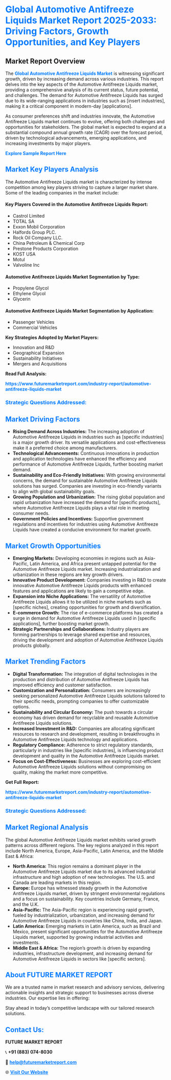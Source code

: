 <h1 style="color: #007BFF;">Global Automotive Antifreeze Liquids Market Report 2025-2033: Driving Factors, Growth Opportunities, and Key Players</h1>

<section id="overview">
<h2>Market Report Overview</h2>
<p>The <a href="https://www.futuremarketreport.com/industry-report/automotive-antifreeze-liquids-market" style="color: #007BFF; text-decoration: none;"><strong>Global Automotive Antifreeze Liquids Market</strong></a> is witnessing significant growth, driven by increasing demand across various industries. This report delves into the key aspects of the Automotive Antifreeze Liquids market, providing a comprehensive analysis of its current status, future potential, and challenges. The demand for Automotive Antifreeze Liquids has surged due to its wide-ranging applications in industries such as [insert industries], making it a critical component in modern-day [applications].</p>
<p>As consumer preferences shift and industries innovate, the Automotive Antifreeze Liquids market continues to evolve, offering both challenges and opportunities for stakeholders. The global market is expected to expand at a substantial compound annual growth rate (CAGR) over the forecast period, driven by technological advancements, emerging applications, and increasing investments by major players.</p>
</section>

<section id="overview">
<p><a href="https://www.futuremarketreport.com/request-sample/reportId=108739" style="color: #007BFF; text-decoration: none;"><strong>Explore Sample Report Here</strong></a></p>
</section>

<section id="key-players">
<h2 style="color: #007BFF;">Market Key Players Analysis</h2>
<p>The Automotive Antifreeze Liquids market is characterized by intense competition among key players striving to capture a larger market share. Some of the leading companies in the market include:</p>
<h4>Key Players Covered in the Automotive Antifreeze Liquids Report:</h4>
<ul><li>Castrol Limited</li><li>TOTAL SA</li><li>Exxon Mobil Corporation</li><li>Halfords Group PLC.</li><li>Rock Oil Company LLC.</li><li>China Petroleum &amp; Chemical Corp</li><li>Prestone Products Corporation</li><li>KOST USA</li><li>Motul</li><li>Valvoline Inc</li></ul>
<h4>Automotive Antifreeze Liquids Market Segmentation by Type:</h4>
<ul><li>Propylene Glycol</li><li>Ethylene Glycol</li><li>Glycerin</li></ul>

<h4>Automotive Antifreeze Liquids Market Segmentation by Application:</h4>
<ul><li>Passenger Vehicles</li><li>Commercial Vehicles</li></ul>
<p><strong>Key Strategies Adopted by Market Players:</strong></p>
<ul>
<li>Innovation and R&D</li>
<li>Geographical Expansion</li>
<li>Sustainability Initiatives</li>
<li>Mergers and Acquisitions</li>
</ul>
</section>

<section>
<p><strong>Read Full Analysis: </strong></p><a href="https://www.futuremarketreport.com/industry-report/automotive-antifreeze-liquids-market" style="color: #007BFF; text-decoration: none;"><strong>https://www.futuremarketreport.com/industry-report/automotive-antifreeze-liquids-market</strong></a>
<h3 style="color: #007BFF;">Strategic Questions Addressed:</h3>
</section>

<section id="driving-factors">
<h2 style="color: #007BFF;">Market Driving Factors</h2>
<ul>
<li><strong>Rising Demand Across Industries:</strong> The increasing adoption of Automotive Antifreeze Liquids in industries such as [specific industries] is a major growth driver. Its versatile applications and cost-effectiveness make it a preferred choice among manufacturers.</li>
<li><strong>Technological Advancements:</strong> Continuous innovations in production and application technologies have enhanced the efficiency and performance of Automotive Antifreeze Liquids, further boosting market demand.</li>
<li><strong>Sustainability and Eco-Friendly Initiatives:</strong> With growing environmental concerns, the demand for sustainable Automotive Antifreeze Liquids solutions has surged. Companies are investing in eco-friendly variants to align with global sustainability goals.</li>
<li><strong>Growing Population and Urbanization:</strong> The rising global population and rapid urbanization have increased the demand for [specific products], where Automotive Antifreeze Liquids plays a vital role in meeting consumer needs.</li>
<li><strong>Government Policies and Incentives:</strong> Supportive government regulations and incentives for industries using Automotive Antifreeze Liquids have created a conducive environment for market growth.</li>
</ul>
</section>

<section id="growth-opportunities">
<h2 style="color: #007BFF;">Market Growth Opportunities</h2>
<ul>
<li><strong>Emerging Markets:</strong> Developing economies in regions such as Asia-Pacific, Latin America, and Africa present untapped potential for the Automotive Antifreeze Liquids market. Increasing industrialization and urbanization in these regions are key growth drivers.</li>
<li><strong>Innovative Product Development:</strong> Companies investing in R&D to create innovative Automotive Antifreeze Liquids products with enhanced features and applications are likely to gain a competitive edge.</li>
<li><strong>Expansion into Niche Applications:</strong> The versatility of Automotive Antifreeze Liquids allows it to be utilized in niche markets such as [specific niches], creating opportunities for growth and diversification.</li>
<li><strong>E-commerce Growth:</strong> The rise of e-commerce platforms has created a surge in demand for Automotive Antifreeze Liquids used in [specific applications], further boosting market growth.</li>
<li><strong>Strategic Partnerships and Collaborations:</strong> Industry players are forming partnerships to leverage shared expertise and resources, driving the development and adoption of Automotive Antifreeze Liquids products globally.</li>
</ul>
</section>

<section id="trending-factors">
<h2 style="color: #007BFF;">Market Trending Factors</h2>
<ul>
<li><strong>Digital Transformation:</strong> The integration of digital technologies in the production and distribution of Automotive Antifreeze Liquids has improved efficiency and customer satisfaction.</li>
<li><strong>Customization and Personalization:</strong> Consumers are increasingly seeking personalized Automotive Antifreeze Liquids solutions tailored to their specific needs, prompting companies to offer customizable options.</li>
<li><strong>Sustainability and Circular Economy:</strong> The push towards a circular economy has driven demand for recyclable and reusable Automotive Antifreeze Liquids solutions.</li>
<li><strong>Increased Investment in R&D:</strong> Companies are allocating significant resources to research and development, resulting in breakthroughs in Automotive Antifreeze Liquids technology and applications.</li>
<li><strong>Regulatory Compliance:</strong> Adherence to strict regulatory standards, particularly in industries like [specific industries], is influencing product development and quality in the Automotive Antifreeze Liquids market.</li>
<li><strong>Focus on Cost-Effectiveness:</strong> Businesses are exploring cost-efficient Automotive Antifreeze Liquids solutions without compromising on quality, making the market more competitive.</li>
</ul>
</section>

<section>
<p><strong>Get Full Report: </strong></p><a href="https://www.futuremarketreport.com/industry-report/automotive-antifreeze-liquids-market" style="color: #007BFF; text-decoration: none;"><strong>https://www.futuremarketreport.com/industry-report/automotive-antifreeze-liquids-market</strong></a>
<h3 style="color: #007BFF;">Strategic Questions Addressed:</h3>
</section>


<section id="regional-analysis">
<h2 style="color: #007BFF;">Market Regional Analysis</h2>
<p>The global Automotive Antifreeze Liquids market exhibits varied growth patterns across different regions. The key regions analyzed in this report include North America, Europe, Asia-Pacific, Latin America, and the Middle East & Africa:</p>
<ul>
<li><strong>North America:</strong> This region remains a dominant player in the Automotive Antifreeze Liquids market due to its advanced industrial infrastructure and high adoption of new technologies. The U.S. and Canada are leading markets in this region.</li>
<li><strong>Europe:</strong> Europe has witnessed steady growth in the Automotive Antifreeze Liquids market, driven by stringent environmental regulations and a focus on sustainability. Key countries include Germany, France, and the U.K.</li>
<li><strong>Asia-Pacific:</strong> The Asia-Pacific region is experiencing rapid growth, fueled by industrialization, urbanization, and increasing demand for Automotive Antifreeze Liquids in countries like China, India, and Japan.</li>
<li><strong>Latin America:</strong> Emerging markets in Latin America, such as Brazil and Mexico, present significant opportunities for the Automotive Antifreeze Liquids market, supported by growing industrial activities and investments.</li>
<li><strong>Middle East & Africa:</strong> The region’s growth is driven by expanding industries, infrastructure development, and increasing demand for Automotive Antifreeze Liquids in sectors like [specific sectors].</li>
</ul>
</section>

<footer>
<h2 style="color: #007BFF;">About FUTURE MARKET REPORT</h2>
<p>We are a trusted name in market research and advisory services, delivering actionable insights and strategic support to businesses across diverse industries. Our expertise lies in offering:</p>

<p>Stay ahead in today’s competitive landscape with our tailored research solutions.</p>

<h2 style="color: #007BFF;">Contact Us:</h2>
<p><strong>FUTURE MARKET REPORT</strong></p>
<p>📞 <strong>+91 (883) 074-8030</strong></p>
<p>📧 <strong><a href="mailto:help@futuremarketreport.com" style="color: #007BFF;">help@futuremarketreport.com</a></strong></p>
<p>🌐 <strong><a href="https://www.futuremarketreport.com/" style="color: #007BFF;">Visit Our Website</a></strong></p>
</footer>